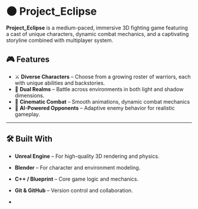 

# 🌑 Project_Eclipse

**Project_Eclipse** is a medium-paced, immersive 3D fighting game featuring a cast of unique characters, dynamic combat mechanics, and a captivating storyline combined with multiplayer system.

## 🎮 Features

- ⚔️ **Diverse Characters** – Choose from a growing roster of warriors, each with unique abilities and backstories.
- 🌌 **Dual Realms** – Battle across environments in both light and shadow dimensions.
- 🎥 **Cinematic Combat** – Smooth animations, dynamic combat mechanics
- 🧠 **AI-Powered Opponents** – Adaptive enemy behavior for realistic gameplay.

---

## 🛠️ Built With

- **Unreal Engine** – For high-quality 3D rendering and physics.
- **Blender** – For character and environment modeling.
- **C++ / Blueprint** – Core game logic and mechanics.
- **Git & GitHub** – Version control and collaboration.

-
